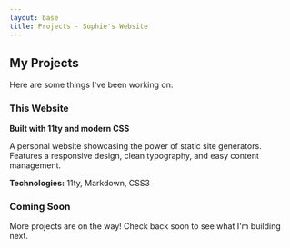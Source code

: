```yaml
---
layout: base
title: Projects - Sophie's Website
---
```


<div class="content-section">

## My Projects

Here are some things I've been working on:

</div>

<div class="content-section">

### This Website
**Built with 11ty and modern CSS**

A personal website showcasing the power of static site generators. Features a responsive design, clean typography, and easy content management.

**Technologies:** 11ty, Markdown, CSS3

</div>

<div class="content-section">

### Coming Soon

More projects are on the way! Check back soon to see what I'm building next.

</div>